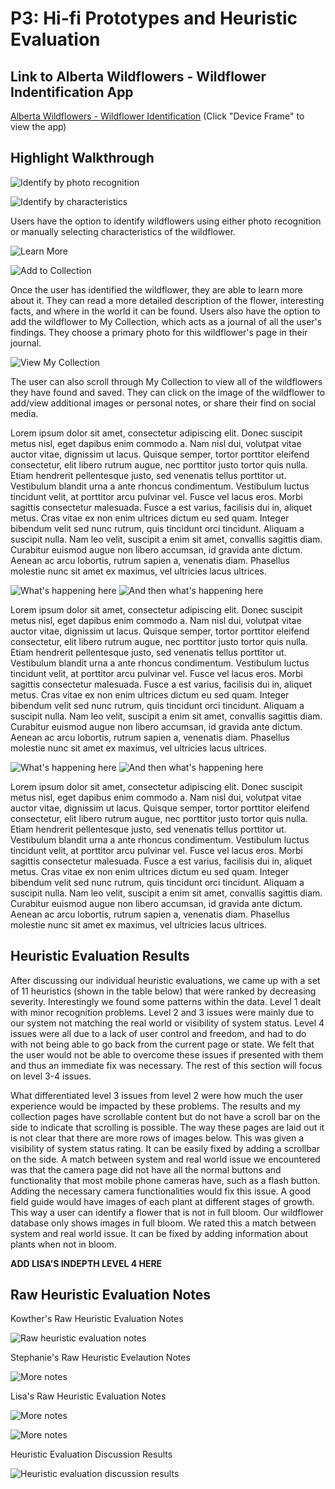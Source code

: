 

# P3: Hi-fi Prototypes and Heuristic Evaluation

## Link to Alberta Wildflowers - Wildflower Indentification App

[Alberta Wildflowers - Wildflower Identification](http://j9ji3r.axshare.com/#g=1&p=app_content) (Click "Device Frame" to view the app)

## Highlight Walkthrough
![](https://kowther.github.io/FieldGuide-481/takephoto.gif "Identify by photo recognition")

![](https://kowther.github.io/FieldGuide-481/characteristics.gif "Identify by characteristics")

Users have the option to identify wildflowers using either photo recognition or manually selecting characteristics of the wildflower.


![](https://kowther.github.io/FieldGuide-481/learnmore.gif "Learn More")

![](https://kowther.github.io/FieldGuide-481/addtocollection.gif "Add to Collection")

Once the user has identified the wildflower, they are able to learn more about it. They can read a more detailed description of the flower, interesting facts, and where in the world it can be found. Users also have the option to add the wildflower to My Collection, which acts as a journal of all the user's findings. They choose a primary photo for this wildflower's page in their journal.

![](http://lorempixel.com/550/450 "View My Collection")

The user can also scroll through My Collection to view all of the wildflowers they have found and saved. They can click on the image of the wildflower to add/view additional images or personal notes, or share their find on social media.

Lorem ipsum dolor sit amet, consectetur adipiscing elit. Donec suscipit metus nisl, eget dapibus enim commodo a. Nam nisl dui, volutpat vitae auctor vitae, dignissim ut lacus. Quisque semper, tortor porttitor eleifend consectetur, elit libero rutrum augue, nec porttitor justo tortor quis nulla. Etiam hendrerit pellentesque justo, sed venenatis tellus porttitor ut. Vestibulum blandit urna a ante rhoncus condimentum. Vestibulum luctus tincidunt velit, at porttitor arcu pulvinar vel. Fusce vel lacus eros. Morbi sagittis consectetur malesuada. Fusce a est varius, facilisis dui in, aliquet metus. Cras vitae ex non enim ultrices dictum eu sed quam. Integer bibendum velit sed nunc rutrum, quis tincidunt orci tincidunt. Aliquam a suscipit nulla. Nam leo velit, suscipit a enim sit amet, convallis sagittis diam. Curabitur euismod augue non libero accumsan, id gravida ante dictum. Aenean ac arcu lobortis, rutrum sapien a, venenatis diam. Phasellus molestie nunc sit amet ex maximus, vel ultricies lacus ultrices.

![](http://lorempixel.com/550/450 "What's happening here")
![](http://lorempixel.com/550/450 "And then what's happening here")

Lorem ipsum dolor sit amet, consectetur adipiscing elit. Donec suscipit metus nisl, eget dapibus enim commodo a. Nam nisl dui, volutpat vitae auctor vitae, dignissim ut lacus. Quisque semper, tortor porttitor eleifend consectetur, elit libero rutrum augue, nec porttitor justo tortor quis nulla. Etiam hendrerit pellentesque justo, sed venenatis tellus porttitor ut. Vestibulum blandit urna a ante rhoncus condimentum. Vestibulum luctus tincidunt velit, at porttitor arcu pulvinar vel. Fusce vel lacus eros. Morbi sagittis consectetur malesuada. Fusce a est varius, facilisis dui in, aliquet metus. Cras vitae ex non enim ultrices dictum eu sed quam. Integer bibendum velit sed nunc rutrum, quis tincidunt orci tincidunt. Aliquam a suscipit nulla. Nam leo velit, suscipit a enim sit amet, convallis sagittis diam. Curabitur euismod augue non libero accumsan, id gravida ante dictum. Aenean ac arcu lobortis, rutrum sapien a, venenatis diam. Phasellus molestie nunc sit amet ex maximus, vel ultricies lacus ultrices.

![](http://lorempixel.com/550/450 "What's happening here")
![](http://lorempixel.com/550/450 "And then what's happening here")

Lorem ipsum dolor sit amet, consectetur adipiscing elit. Donec suscipit metus nisl, eget dapibus enim commodo a. Nam nisl dui, volutpat vitae auctor vitae, dignissim ut lacus. Quisque semper, tortor porttitor eleifend consectetur, elit libero rutrum augue, nec porttitor justo tortor quis nulla. Etiam hendrerit pellentesque justo, sed venenatis tellus porttitor ut. Vestibulum blandit urna a ante rhoncus condimentum. Vestibulum luctus tincidunt velit, at porttitor arcu pulvinar vel. Fusce vel lacus eros. Morbi sagittis consectetur malesuada. Fusce a est varius, facilisis dui in, aliquet metus. Cras vitae ex non enim ultrices dictum eu sed quam. Integer bibendum velit sed nunc rutrum, quis tincidunt orci tincidunt. Aliquam a suscipit nulla. Nam leo velit, suscipit a enim sit amet, convallis sagittis diam. Curabitur euismod augue non libero accumsan, id gravida ante dictum. Aenean ac arcu lobortis, rutrum sapien a, venenatis diam. Phasellus molestie nunc sit amet ex maximus, vel ultricies lacus ultrices.

## Heuristic Evaluation Results

After discussing our individual heuristic evaluations, we came up with a set of 11 heuristics (shown in the table below) that were ranked by decreasing severity. Interestingly we found some patterns within the data. Level 1 dealt with minor recognition problems. Level 2 and 3 issues were mainly due to our system not matching the real world or visibility of system status. Level 4 issues were all due to a lack of user control and freedom, and had to do with not being able to go back from the current page or state. We felt that the user would not be able to overcome these issues if presented with them and thus an immediate fix was necessary. The rest of this section will focus on level 3-4 issues.

What differentiated level 3 issues from level 2 were how much the user experience would be impacted by these problems. The results and my collection pages have scrollable content but do not have a scroll bar on the side to indicate that scrolling is possible. The way these pages are laid out it is not clear that there are more rows of images below. This was given a visibility of system status rating. It can be easily fixed by adding a scrollbar on the side. A match between system and real world issue we encountered was that the camera page did not have all the normal buttons and functionality that most mobile phone cameras have, such as a flash button. Adding the necessary camera functionalities would fix this issue. A good field guide would have images of each plant at different stages of growth. This way a user can identify a flower that is not in full bloom. Our wildflower database only shows images in full bloom. We rated this a match between system and real world issue. It can be fixed by adding information about plants when not in bloom.

__ADD LISA’S INDEPTH LEVEL 4 HERE__


## Raw Heuristic Evaluation Notes

Kowther's Raw Heuristic Evaluation Notes

![](https://kowther.github.io/FieldGuide-481/HeuristicAnalysis_Kowther.jpg "Raw heuristic evaluation notes")

Stephanie's Raw Heuristic Evelaution Notes

![](https://kowther.github.io/FieldGuide-481/HeuristicAnalysis_Stephanie.jpg "More notes")

Lisa's Raw Heuristic Evaluation Notes

![](https://kowther.github.io/FieldGuide-481/HeuristicAnalysis_Lisa.JPG "More notes")

![](https://kowther.github.io/FieldGuide-481/HeuristicAnalysis_Lisa2.JPG "More notes")

Heuristic Evaluation Discussion Results

![](https://kowther.github.io/FieldGuide-481/heuristics_discussion_resuts.png "Heuristic evaluation discussion results")

